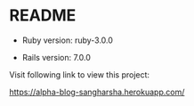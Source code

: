 # README

* Ruby version: ruby-3.0.0

* Rails version: 7.0.0

Visit following link to view this project:

https://alpha-blog-sangharsha.herokuapp.com/

